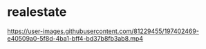 # realestate

https://user-images.githubusercontent.com/81229455/197402469-e40509a0-5f8d-4ba1-bff4-bd37b8fb3ab8.mp4

